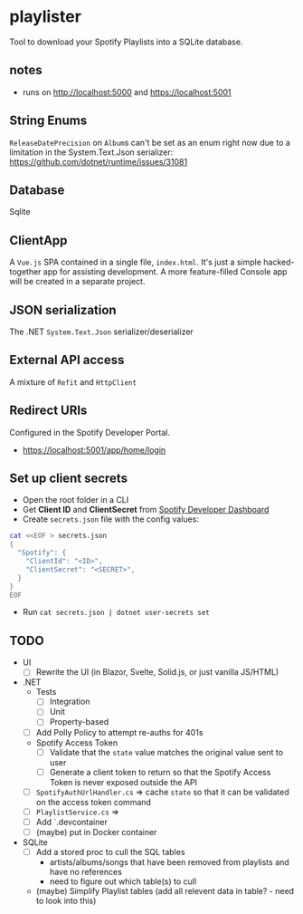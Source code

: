 # playlister

Tool to download your Spotify Playlists into a SQLite database.

## notes

- runs on <http://localhost:5000> and <https://localhost:5001>

## String Enums

`ReleaseDatePrecision` on `Album`s can't be set as an enum right now due to a limitation in the System.Text.Json
serializer: <https://github.com/dotnet/runtime/issues/31081>

## Database

Sqlite

## ClientApp

A `Vue.js` SPA contained in a single file, `index.html`. It's just a simple hacked-together app for assisting
development. A more feature-filled Console app will be created in a separate project.

## JSON serialization

The .NET `System.Text.Json` serializer/deserializer

## External API access

A mixture of `Refit` and `HttpClient`

## Redirect URIs

Configured in the Spotify Developer Portal.

- <https://localhost:5001/app/home/login>

## Set up client secrets

- Open the root folder in a CLI
- Get **Client ID** and **ClientSecret** from [Spotify Developer Dashboard](https://developer.spotify.com/dashboard)
- Create `secrets.json` file with the config values:

```bash
cat <<EOF > secrets.json
{
  "Spotify": {
    "ClientId": "<ID>",
    "ClientSecret": "<SECRET>",
  }
}
EOF
```

- Run `cat secrets.json | dotnet user-secrets set`

## TODO

- UI
    - [ ] Rewrite the UI (in Blazor, Svelte, Solid.js, or just vanilla JS/HTML)
- .NET
    - Tests
        - [ ] Integration
        - [ ] Unit
        - [ ] Property-based
    - [ ] Add Polly Policy to attempt re-auths for 401s
    - Spotify Access Token
      - [ ] Validate that the `state` value matches the original value sent to user
      - [ ] Generate a client token to return so that the Spotify Access Token is never exposed outside the API
    - [ ] `SpotifyAuthUrlHandler.cs` => cache `state` so that it can be validated on the access token command
    - [ ] `PlaylistService.cs` =>
    - [ ] Add `.devcontainer
    - [ ] (maybe) put in Docker container
- SQLite
    - [ ] Add a stored proc to cull the SQL tables
        - artists/albums/songs that have been removed from playlists and have no references
        - need to figure out which table(s) to cull
    - (maybe) Simplify Playlist tables (add all relevent data in table? - need to look into this)